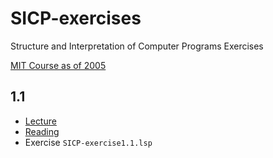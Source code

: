 # SICP-exercises
Structure and Interpretation of Computer Programs Exercises

[MIT Course as of 2005](https://ocw.mit.edu/courses/electrical-engineering-and-computer-science/6-001-structure-and-interpretation-of-computer-programs-spring-2005/)

## 1.1

* [Lecture](youtube.com/watch?time_continue=1688&v=2Op3QLzMgSY) 
* [Reading](https://mitpress.mit.edu/sites/default/files/sicp/full-text/book/book-Z-H-10.html#%_sec_1.1)
* Exercise `SICP-exercise1.1.lsp`
